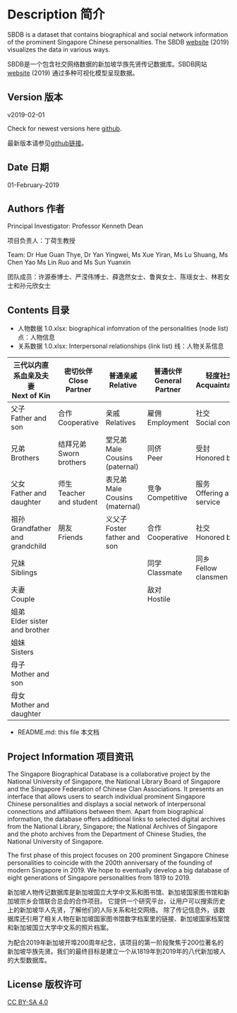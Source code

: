 # Description 简介
SBDB is a dataset that contains biographical and social network information of the prominent Singapore Chinese personalities.
The SBDB [website](http://shgis.nus.edu.sg/sbdb/) (2019) visualizes the data in various ways.

SBDB是一个包含社交网络数据的新加坡华族先贤传记数据库。SBDB网站 [website](http://shgis.nus.edu.sg/sbdb/) (2019) 通过多种可视化模型呈现数据。

## Version 版本

v2019-02-01

Check for newest versions here [github](https://github.com/chsshgis/Singapore-Biographical-Database.git).

最新版本请参见[github链接](https://github.com/chsshgis/Singapore-Biographical-Database.git)。

## Date 日期

01-February-2019


## Authors 作者


Principal Investigator: Professor Kenneth Dean

项目负责人：丁荷生教授

Team: Dr Hue Guan Thye, Dr Yan Yingwei, Ms Xue Yiran, Ms Lu Shuang, Ms Chen Yao Ms Lin Ruo and Ms Sun Yuanxin

团队成员：许源泰博士、严滢伟博士、薛逸然女士、鲁爽女士、陈瑶女士、林若女士和孙元欣女士


## Contents 目录

- 人物数据 1.0.xlsx: biographical infomration of the personalities (node list) 点：人物信息
- 关系数据 1.0.xlsx: Interpersonal relationships (link list) 线：人物关系信息

| 三代以内直系血亲及夫妻<br>Next of Kin       | 密切伙伴<br>Close Partner     | 普通亲戚<br>Relative                | 普通伙伴<br>General Partner | 轻度社交<br>Acquaintance     |
|----------------------------------|---------------------------|---------------------------------|-------------------------|--------------------------|
| 父子<br>Father and son             | 合作<br>Cooperative         | 亲戚<br>Relatives                 | 雇佣<br>Employment        | 社交<br>Social contact     |
| 兄弟<br>Brothers                   | 结拜兄弟<br>Sworn brothers    | 堂兄弟<br>Male Cousins (paternal)  | 同侪<br>Peer              | 受封<br>Honored by         |
| 父女<br>Father and daughter        | 师生<br>Teacher and student | 表兄弟<br>Male Cousins (maternal)  | 竞争<br>Competitive       | 服务<br>Offering a service |
| 祖孙<br>Grandfather and grandchild | 朋友<br>Friends             | 义父子<br>Foster father and son    | 合作<br>Cooperative       | 社交<br>Honored by         |
| 兄妹<br>Siblings                   |                           |                                 | 同学<br>Classmate         | 同乡<br>Fellow clansmen    |
| 夫妻<br>Couple                     |                           |                                 | 敌对<br>Hostile           |                          |
| 姐弟<br>Elder sister and brother   |                           |                                 |                         |                          |
| 姐妹<br>Sisters                    |                           |                                 |                         |                          |
| 母子<br>Mother and son             |                           |                                 |                         |                          |
| 母女<br>Mother and daughter        |
- README.md: this file 本文档


## Project Information 项目资讯

The Singapore Biographical Database is a collaborative project by the National University of Singapore, the National Library Board of Singapore and the Singapore Federation of Chinese Clan Associations. It presents an interface that allows users to search individual prominent Singapore Chinese personalities and displays a social network of interpersonal connections and affiliations between them. Apart from biographical information, the database offers additional links to selected digital archives from the National Library, Singapore; the National Archives of Singapore and the photo archives from the Department of Chinese Studies, the National University of Singapore.


The first phase of this project focuses on 200 prominent Singapore Chinese personalities to coincide with the 200th anniversary of the founding of modern Singapore in 2019. We hope to eventually develop a big database of eight generations of Singapore personalities from 1819 to 2019.

新加坡人物传记数据库是新加坡国立大学中文系和图书馆、新加坡国家图书馆和新加坡宗乡会馆联合总会的合作项目。 它提供一个研究平台，让用户可以搜索历史上的新加坡华人先贤，了解他们的人际关系和社交网络。 除了传记信息外，该数据库还引用了相关人物在新加坡国家图书馆数字档案里的链接、新加坡国家档案馆和新加坡国立大学中文系的照片档案。


为配合2019年新加坡开埠200周年纪念，该项目的第一阶段聚焦于200位著名的新加坡华族先贤。我们的最终目标是建立一个从1819年到2019年的八代新加坡人的大型数据库。


## License 版权许可
[CC BY-SA 4.0](https://creativecommons.org/licenses/by-sa/4.0/)
